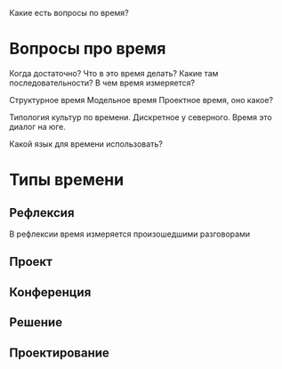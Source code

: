 Какие есть вопросы по время?
# Вопросы про время 
Когда достаточно?
Что в это время делать? Какие там последовательности?
В чем время измеряется?

Структурное время
Модельное время
Проектное время, оно какое?

Типология культур по времени. Дискретное у северного. Время это диалог на юге. 

Какой язык для времени использовать?

# Типы времени 
## Рефлексия 
В рефлексии время измеряется произошедшими разговорами 

## Проект 

## Конференция 

## Решение 

## Проектирование 
